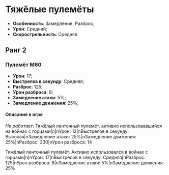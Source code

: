 # Тяжёлые пулемёты

* **Особенность**: Замедление, Разброс;
* **Урон**: Средний;
* **Скорострельность**: Средняя.

## Ранг 2

### Пулемёт М60

* **Урон**: 17;
* **Выстрелов в секунду**: Средняя;
* **Разброс**: 125;
* **Урон разброса**: 8;
* **Замедление атаки**: 5%;
* **Замедление движения**: 25%;

#### Описание в игре
*Не работает*: Тяжёлый ленточный пулемёт, активно использовавшийся на войнах с горцами|n|nУрон: 12|nВыстрелов в секунду: Высокая|nЗамедление атаки: 25%|nЗамедление движения: 25%|nРазброс: 230|nУрон разброса: 14

Тяжёлый ленточный пулемёт. Активно использовался в войнах с горцами|n|nУрон: 17|nВыстрелов в секунду: Средняя|nРазброс: 125|nУрон разброса: 8|nЗамедление атаки: 5%|nЗамедление движения: 25%